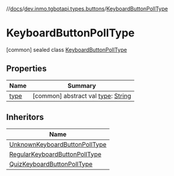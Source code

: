 //[docs](../../../index.md)/[dev.inmo.tgbotapi.types.buttons](../index.md)/[KeyboardButtonPollType](index.md)



# KeyboardButtonPollType  
 [common] sealed class [KeyboardButtonPollType](index.md)   


## Properties  
  
|  Name |  Summary | 
|---|---|
| <a name="dev.inmo.tgbotapi.types.buttons/KeyboardButtonPollType/type/#/PointingToDeclaration/"></a>[type](type.md)| <a name="dev.inmo.tgbotapi.types.buttons/KeyboardButtonPollType/type/#/PointingToDeclaration/"></a> [common] abstract val [type](type.md): [String](https://kotlinlang.org/api/latest/jvm/stdlib/kotlin/-string/index.html)   <br>|


## Inheritors  
  
|  Name | 
|---|
| <a name="dev.inmo.tgbotapi.types.buttons/UnknownKeyboardButtonPollType///PointingToDeclaration/"></a>[UnknownKeyboardButtonPollType](../-unknown-keyboard-button-poll-type/index.md)|
| <a name="dev.inmo.tgbotapi.types.buttons/RegularKeyboardButtonPollType///PointingToDeclaration/"></a>[RegularKeyboardButtonPollType](../-regular-keyboard-button-poll-type/index.md)|
| <a name="dev.inmo.tgbotapi.types.buttons/QuizKeyboardButtonPollType///PointingToDeclaration/"></a>[QuizKeyboardButtonPollType](../-quiz-keyboard-button-poll-type/index.md)|

